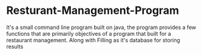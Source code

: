 # Resturant-Management-Program
It's a small command line program built on java, the program provides a few functions that are primarily objectives of a program that built for a restaurant management. Along with Filling as it's database for storing results
